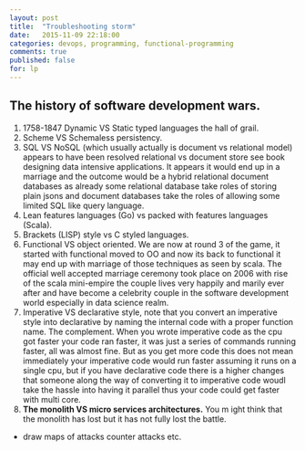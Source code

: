 ```yaml
---
layout: post
title:  "Troubleshooting storm"
date:   2015-11-09 22:18:00
categories: devops, programming, functional-programming
comments: true
published: false
for: lp
---
```

The history of software development wars.
---------

1. 1758-1847 Dynamic VS Static typed languages the hall of grail.
1. Scheme VS Schemaless persistency.
1. SQL VS NoSQL (which usually actually is document vs relational model) appears to have been resolved relational vs document store see book designing data intensive applications.  It appears it would end up in a marriage and the outcome would be a hybrid relational document databases as already some relational database take roles of storing plain jsons and document databases take the roles of allowing some limited SQL like query language.
1. Lean features languages (Go) vs packed with features languages (Scala).
1. Brackets (LISP) style vs C styled languages.
1. Functional VS object oriented.  We are now at round 3 of the game, it started with functional moved to OO and now its back to functional it may end up with marriage of those techniques as seen by scala.  The official well accepted marriage ceremony took place on 2006 with rise of the scala mini-empire the couple lives very happily and marily ever after and have become a celebrity couple in the software development world especially in data science realm.
1. Imperative VS declarative style, note that you convert an imperative style into declarative by naming the internal code with a proper function name.  The complement.  When you wrote imperative code as the cpu got faster your code ran faster, it was just a series of commands running faster, all was almost fine.  But as you get more code this does not mean immediately your imperative code would run faster assuming it runs on a single cpu, but if you have declarative code there is a higher changes that someone along the way of converting it to imperative code woudl take the hassle into having it parallel thus your code could get faster with multi core.
1. **The monolith VS micro services architectures.**  You m ight think that the monolith has lost but it has not fully lost the battle.

* draw maps of attacks counter attacks etc.